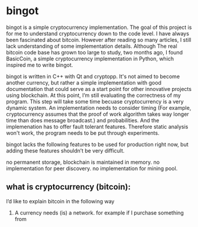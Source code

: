 bingot
======

bingot is a simple cryptocurrency implementation. The goal of this project is for me to understand cryptocurrency down to the code level. I have always been fascinated about bitcoin. However after reading so many articles, I still lack understanding of some implementation details. Although The real bitcoin code base has grown too large to study, two months ago, I found BasicCoin, a simple cryptocurrency implementation in Python, which inspired me to write bingot. 

bingot is written in C++ with Qt and cryptopp. It's not aimed to become another currency, but rather a simple implementation with good documentation that could serve as a start point for other innovative projects using blockchain. At this point, I’m still evaluating the correctness of my program. This step will take some time becuase cryptocurrency is a very dynamic system. An implementation needs to consider timing (For example, cryptocurrency assumes that the proof of work algorithm takes way longer time than does message broadcast.) and probabilities. And the implemenation has to offer fault tolerant features. Therefore static analysis won't work, the program needs to be put through experiments.

bingot lacks the following features to be used for production right now, but adding these features shouldn’t be very difficult.

no permanent storage, blockchain is maintained in memory.
no implementation for peer discovery.
no implementation for mining pool.

what is cryptocurrency (bitcoin):
-------------

I’d like to explain bitcoin in the following way

1. A currency needs (is) a network. for example if I purchase something from 

